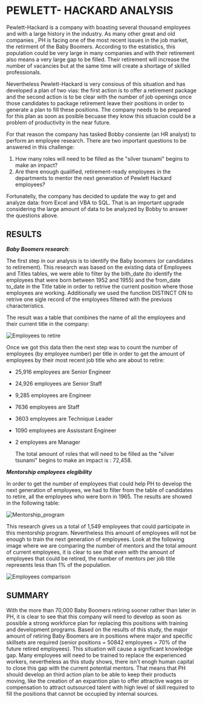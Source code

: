 # PEWLETT- HACKARD ANALYSIS 

Pewlett-Hackard is a company with boasting several thousand employees and with a large history in the industry. As many other great and old companies , PH is facing one of the most recent issues in the job market, the retirment of the Baby Boomers. According to the estatistics, this population could be very large in many companies and with their retirement also means a very large gap to be filled. Their retirement will increase the number of vacancies but at the same time will create a shortage of skilled professionals. 

Nevertheless Pewlett-Hackard is very consious of this situation and has developed a plan of two vias: the first action is to offer a retirement package and the second action is to be clear with the number of job openings once those candidates to package retirement leave their positions in order to generate a plan to fill these positions.  The company needs to be prepared for this plan as soon as posible becuase they know this situacion could be a problem of productivity in the near future.

For that reason the company has tasked Bobby consiente (an HR analyst) to perform an employee research. There are two important questions to be answered in this challenge: 

1. How many roles will need to be filled as the "silver tsunami" begins to make an impact?
2. Are there enough qualified, retirement-ready employees in the departments to mentor the next generation of Pewlett Hackard employees?

Fortunatelly, the company has decided to update the way to get and analyze data: from Excel and VBA to SQL. That is an important upgrade considering the large amount of data to be analyzed by Bobby to answer the questions above.


## RESULTS


***Baby Boomers research***:

The first step in our analysis is to identify the Baby boomers (or candidates to retirement). This research was based on the existing data of Employees and Titles tables, we were able to filter by the bith_date (to identify the employees that were born between 1952 and 1955) and the from_date to_date in the Title table in order to retrive the current position where those employees are working. Additionally we used the function DISTINCT ON to retrive one sigle record of the employees filtered with the previuos characteristics.

The result was a table that combines the name of all the employees and their current title in the company:

![Employees to retire](https://user-images.githubusercontent.com/106939511/181675936-1a1cf158-27bc-4d8e-ab16-a7455d4d8f56.png)

Once we got this data then the next step was to count the number of employees (by employee number) per title in order to get the amount of employees by their most recent job title who are about to retire:

- 25,916 employees are Senior Engineer 

- 24,926 employees are Senior Staff

- 9,285 employees are Engineer

- 7636 employees are Staff

- 3603 employees are Technique Leader

- 1090 employees are Assisstant Engineer

- 2 employees are Manager

    The total amount of roles that will need to be filled as the "silver tsunami" begins to make an impact is : 72,458.
 
 
 
 ***Mentorship employees elegibility***
 
 In order to get the number of employees that could help PH to develop the next generation of employees, we had to filter from the table of candidates to retire, all the employees who were born in 1965. The results are showed in the following table:
 
 ![Mentorship_program](https://user-images.githubusercontent.com/106939511/181679096-a0ecb514-bd76-499b-9849-8f5f3902c3bf.png)
 
This research gives us a total of 1,549 employees that could participate in this mentorship program. Nevertheless this amount of employees will not be enough to train the next generation of employees. Look at the following image where we are comparing the number of mentors and the total amount of current employees, it is clear to see that even with the amount of employees that could be retired, the number of mentors per job title represents less than 1% of the population. 

![Employees comparison](https://user-images.githubusercontent.com/106939511/181682089-851d67fd-9546-47f4-b63a-9ca5e8dc30ba.png)




## SUMMARY

With the more than 70,000 Baby Boomers retiring sooner rather than later in PH, it is clear to see that this company will need to develop as soon as possible a strong workforce plan for replacing this positions with training and development programs. Based on the results of this study, the major amount of retiring Baby Boomers are in positions where major and specific skillsets are required (senior positions = 50842 employees = 70% of the future retired employees). This situation will cause a significant knowledge gap. Many employees will need to be trained to replace the experienced workers, nevertheless as this study shows, there isn't enogh human capital to close this gap with the current potential mentors. That means that PH should develop an third action plan to be able to keep their products moving, like the creation of an expantion plan to offer attractive wages or compensation to attract outsourced talent with high level of skill required to fill the positions that cannot be occupied by internal sources.  


    
  

